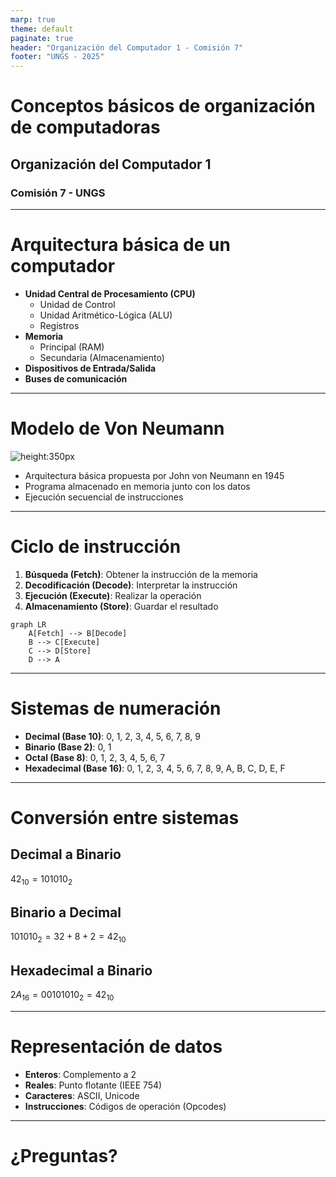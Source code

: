 ```yaml
---
marp: true
theme: default
paginate: true
header: "Organización del Computador 1 - Comisión 7"
footer: "UNGS - 2025"
---
```


<!-- _class: lead -->
# Conceptos básicos de organización de computadoras
## Organización del Computador 1
### Comisión 7 - UNGS

---

# Arquitectura básica de un computador

- **Unidad Central de Procesamiento (CPU)**
  - Unidad de Control
  - Unidad Aritmético-Lógica (ALU)
  - Registros
- **Memoria**
  - Principal (RAM)
  - Secundaria (Almacenamiento)
- **Dispositivos de Entrada/Salida**
- **Buses de comunicación**

---

# Modelo de Von Neumann

![height:350px](https://upload.wikimedia.org/wikipedia/commons/thumb/e/e5/Von_Neumann_Architecture.svg/1200px-Von_Neumann_Architecture.svg.png)

- Arquitectura básica propuesta por John von Neumann en 1945
- Programa almacenado en memoria junto con los datos
- Ejecución secuencial de instrucciones

---

# Ciclo de instrucción

1. **Búsqueda (Fetch)**: Obtener la instrucción de la memoria
2. **Decodificación (Decode)**: Interpretar la instrucción
3. **Ejecución (Execute)**: Realizar la operación
4. **Almacenamiento (Store)**: Guardar el resultado

```mermaid
graph LR
    A[Fetch] --> B[Decode]
    B --> C[Execute]
    C --> D[Store]
    D --> A
```

---

# Sistemas de numeración

- **Decimal (Base 10)**: 0, 1, 2, 3, 4, 5, 6, 7, 8, 9
- **Binario (Base 2)**: 0, 1
- **Octal (Base 8)**: 0, 1, 2, 3, 4, 5, 6, 7
- **Hexadecimal (Base 16)**: 0, 1, 2, 3, 4, 5, 6, 7, 8, 9, A, B, C, D, E, F

---

# Conversión entre sistemas

## Decimal a Binario
$42_{10} = 101010_2$

## Binario a Decimal
$101010_2 = 32 + 8 + 2 = 42_{10}$

## Hexadecimal a Binario
$2A_{16} = 0010 1010_2 = 42_{10}$

---

# Representación de datos

- **Enteros**: Complemento a 2
- **Reales**: Punto flotante (IEEE 754)
- **Caracteres**: ASCII, Unicode
- **Instrucciones**: Códigos de operación (Opcodes)

---

<!-- _class: lead -->
# ¿Preguntas?